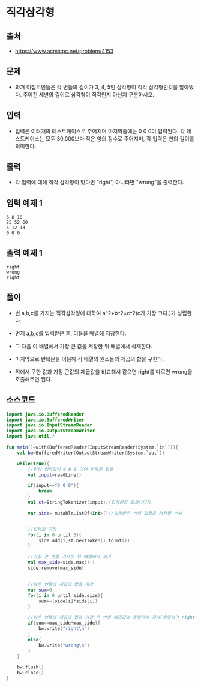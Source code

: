 # 직각삼각형

## 출처

* https://www.acmicpc.net/problem/4153

## 문제

* 과거 이집트인들은 각 변들의 길이가 3, 4, 5인 삼각형이 직각 삼각형인것을 알아냈다. 주어진 세변의 길이로 삼각형이 직각인지 아닌지 구분하시오.

## 입력

* 입력은 여러개의 테스트케이스로 주어지며 마지막줄에는 0 0 0이 입력된다. 각 테스트케이스는 모두 30,000보다 작은 양의 정수로 주어지며, 각 입력은 변의 길이를 의미한다.

## 출력

* 각 입력에 대해 직각 삼각형이 맞다면 "right", 아니라면 "wrong"을 출력한다.

## 입력 예제 1

```
6 8 10
25 52 60
5 12 13
0 0 0
```

## 출력 예제 1

```
right
wrong
right
```

## 풀이

* 변 a,b,c를 가지는 직각삼각형에 대하여 a^2+b^2=c^2(c가 가장 크다.)가 성립한다.

* 먼저 a,b,c를 입력받은 후, 이들을 배열에 저장한다.

* 그 다음 이 배열에서 가장 큰 값을 저장한 뒤 배열에서 삭제한다.

* 마지막으로 반복문을 이용해 각 배열의 원소들의 제곱의 합을 구한다.

* 위에서 구한 값과 가장 큰값의 제곱값을 비교해서 같으면 right를 다르면 wrong을 호출해주면 된다.

## 소스코드

```kotlin
import java.io.BufferedReader
import java.io.BufferedWriter
import java.io.InputStreamReader
import java.io.OutputStreamWriter
import java.util.*

fun main()=with(BufferedReader(InputStreamReader(System.`in`))){
    val bw=BufferedWriter(OutputStreamWriter(System.`out`))

    while(true){
        //만약 입력값이 0 0 0 이면 반복문 탈출
        val input=readLine()

        if(input=="0 0 0"){
            break
        }
        val st=StringTokenizer(input)//입력문장 토크나이징

        var side= mutableListOf<Int>()//입력받은 변의 값들을 저장할 변수


        //입력값 저장
        for(i in 0 until 3){
            side.add(i,st.nextToken().toInt())
        }

        //가장 큰 변을 가져온 뒤 배열에서 제거
        val max_side=side.max()!!
        side.remove(max_side)


        //남은 변들의 제곱의 합을 저장
        var sum=0
        for(i in 0 until side.size){
            sum+=(side[i]*side[i])
        }

        //남은 변들의 제곱의 합과 가장 큰 변의 제곱값과 동일한지 검사(동일하면 right, 다르면 wrong)
        if(sum==max_side*max_side){
            bw.write("right\n")
        }
        else{
            bw.write("wrong\n")
        }
    }

    bw.flush()
    bw.close()
}
```
